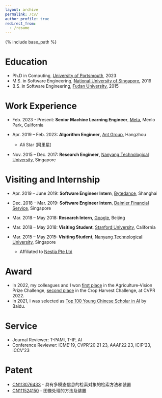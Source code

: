```yaml
---
layout: archive
permalink: /cv/
author_profile: true
redirect_from:
  - /resume
---
```


{% include base_path %}

Education
======
* Ph.D in Computing, [University of Portsmouth](https://researchportal.port.ac.uk/en/studentTheses/approximate-nearest-neighbor-search-with-hashing-and-quantization), 2023
* M.S. in Software Engineering, [National University of Singapore](https://nus-csm.symplicity.com/profiles/weixiang.hong), 2019
* B.S. in Software Engineering, [Fudan University](http://fdjpkc.fudan.edu.cn/d201348/13198/list.htm), 2015

Work Experience
======
* Feb. 2023 - Present: **Senior Machine Learning Engineer**, [Meta](https://www.meta.com), Menlo Park, California

* Apr. 2019 – Feb. 2023: **Algorithm Engineer**, [Ant Group](https://www.antgroup.com), Hangzhou
  * Ali Star (阿里星)

* Nov. 2015 – Dec. 2017: **Research Engineer**, [Nanyang Technological University](https://www.ntu.edu.sg), Singapore

Visiting and Internship
======
* Apr. 2019 – June 2019: **Software Engineer Intern**, [Bytedance](https://www.bytedance.com), Shanghai

* Dec. 2018 – Mar. 2019: **Software Engineer Intern**, [Daimler Financial Service](https://group.mercedes-benz.com/careers/about-us/locations/location-detail-page-5172.html), Singapore

* Mar. 2018 – May 2018: **Research Intern**, [Google](https://about.google), Beijing

* Mar. 2018 – May 2018: **Visiting Student**, [Stanford University](https://www.stanford.edu), California

* Mar. 2015 – May 2015: **Visiting Student**, [Nanyang Technological University](https://www.ntu.edu.sg), Singapore
  * Affiliated to [Nestia Pte Ltd](https://www.nestia.com)

Award
======
* In 2022, my colleagues and I won [first place](http://weixianghong.github.io/files/Agriculture_Vision/Certificate_AntGroup_AgVis1.pdf) in the Agriculture-Vision Prize Challenge, [second place]((http://weixianghong.github.io/files/Agriculture_Vision/Certificate_AntGroup_CH2.pdf)) in the Crop Harvest Challenge, at CVPR 2022.
* In 2021, I was selected as [Top 100 Young Chinese Scholar in AI](https://xueshu.baidu.com/usercenter/index/aischolar) by Baidu.

Service
======
* Journal Reviewer: T-PAMI, T-IP, AI
* Conference Reviewer: ICME'19, CVPR'20 21 23, AAAI'22 23, ICIP'23, ICCV'23

Patent
======
* [CN113076433](https://patents.google.com/patent/CN113076433A/en?oq=CN113076433) - 具有多模态信息的检索对象的检索方法和装置
* [CN111524150](https://patents.google.com/patent/CN111524150A/en?oq=CN111524150) - 图像处理的方法及装置